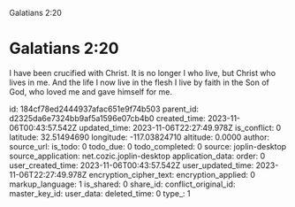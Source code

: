 Galatians 2:20

# Galatians 2:20

I have been crucified with Christ. It is no longer I who live, but Christ who lives in me. And the life I now live in the flesh I live by faith in the Son of God, who loved me and gave himself for me.

id: 184cf78ed2444937afac651e9f74b503
parent_id: d2325da6e7324bb9af5a1596e07cb4b0
created_time: 2023-11-06T00:43:57.542Z
updated_time: 2023-11-06T22:27:49.978Z
is_conflict: 0
latitude: 32.51494690
longitude: -117.03824710
altitude: 0.0000
author: 
source_url: 
is_todo: 0
todo_due: 0
todo_completed: 0
source: joplin-desktop
source_application: net.cozic.joplin-desktop
application_data: 
order: 0
user_created_time: 2023-11-06T00:43:57.542Z
user_updated_time: 2023-11-06T22:27:49.978Z
encryption_cipher_text: 
encryption_applied: 0
markup_language: 1
is_shared: 0
share_id: 
conflict_original_id: 
master_key_id: 
user_data: 
deleted_time: 0
type_: 1